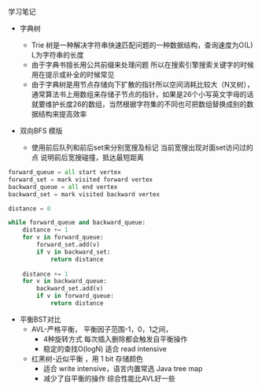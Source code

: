 学习笔记



+ 字典树
    + Trie 树是一种解决字符串快速匹配问题的一种数据结构，查询速度为O(L) L为字符串的长度
    + 由于字典书擅长用公共前缀来处理问题 所以在搜索引擎搜索关键字的时候用在提示或补全的时候常见
    + 由于字典树是用节点存储向下扩散的指针所以空间消耗比较大（N叉树），通常算法书上用数组来存储子节点的指针，如果是26个小写英文字母的话就要维护长度26的数组，当然根据字符集的不同也可把数组替换成别的数据结构来提高效率

+ 双向BFS 模版
    + 使用前后队列和前后set来分别宽搜及标记
当前宽搜出现对面set访问过的点 说明前后宽搜碰撞，抵达最短距离

```python
forward_queue = all start vertex
forward_set = mark visited forward vertex
backward_queue = all end vertex
backward_set = mark visited backward vertex

distance = 0

while forward_queue and backward_queue:
    distance += 1
    for v in forward_queue:
        forward_set.add(v)
        if v in backward_set:
            return distance
    
    distance += 1       
    for v in backward_queue:
        backward_set.add(v)
        if v in forward_queue:
            return distance

```



+ 平衡BST对比
    + AVL-严格平衡， 平衡因子范围-1，0，1之间，
        + 4种旋转方式 每次插入删除都会触发自平衡操作
        + 稳定的查找O(logN) 适合 read intensive
    + 红黑树-近似平衡 ，用 1 bit 存储颜色
        + 适合 write intensive，语言内置常选 Java tree map
        + 减少了自平衡的操作 综合性能比AVL好一些

